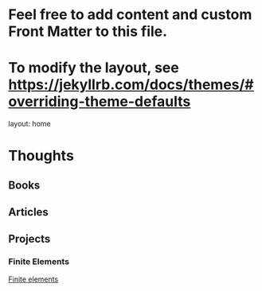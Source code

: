 
# Feel free to add content and custom Front Matter to this file.
# To modify the layout, see https://jekyllrb.com/docs/themes/#overriding-theme-defaults

layout: home


# Thoughts

## Books

## Articles

## Projects

### Finite Elements

[Finite elements](finite_elements.md)
